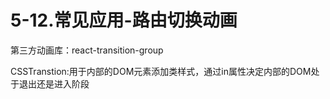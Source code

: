 # 5-12.常见应用-路由切换动画

第三方动画库：react-transition-group

CSSTranstion:用于内部的DOM元素添加类样式，通过in属性决定内部的DOM处于退出还是进入阶段

